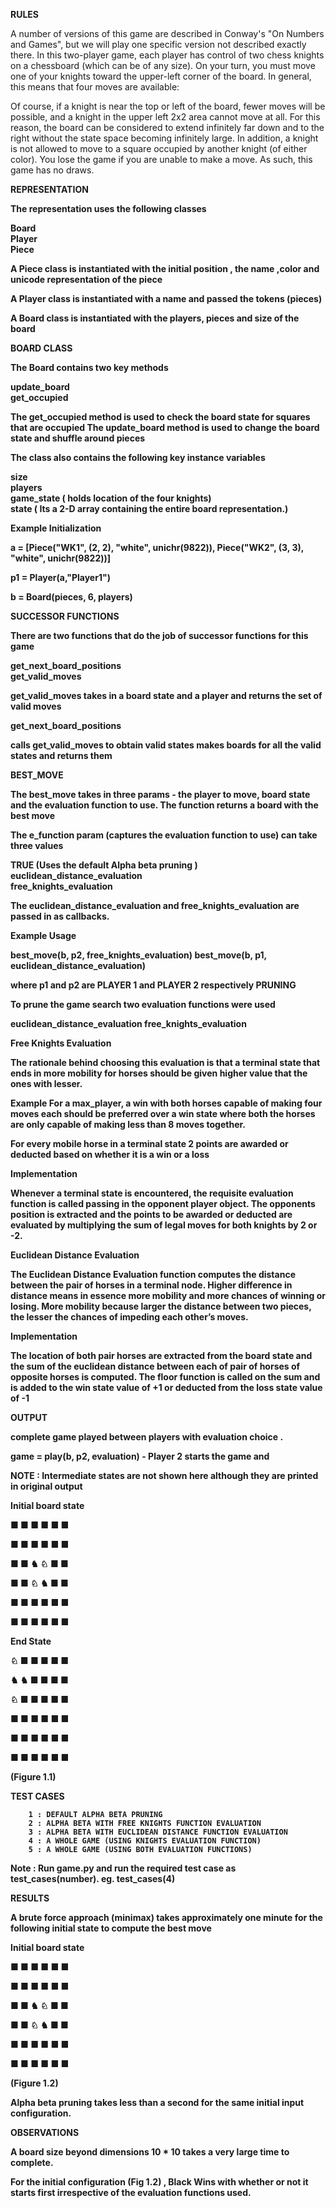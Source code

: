 <b>RULES </b>

A number of versions of this game are described in Conway's "On Numbers and Games", but we will play one specific version not described exactly there.
In this two-player game, each player has control of two chess knights on a chessboard (which can be of any size). On your turn, you must move one of your knights toward the upper-left corner of the board. In general, this means that four moves are available:



Of course, if a knight is near the top or left of the board, fewer moves will be possible, and a knight in the upper left 2x2 area cannot move at all. For this reason, the board can be considered to extend infinitely far down and to the right without the state space becoming infinitely large. In addition, a knight is not allowed to move to a square occupied by another knight (of either color). You lose the game if you are unable to make a move. As such, this game has no draws.

<b>REPRESENTATION <b>

The representation uses the following classes

Board<br/>
Player<br/>
Piece<br/>
	
A Piece class is instantiated with the initial position , the name ,color and unicode representation of the piece 

A Player class is instantiated with a name and passed the tokens (pieces)

A Board class is instantiated with the players, pieces and size of the board


<b>BOARD CLASS</b>
               
The Board contains two key methods

update_board <br/>
get_occupied <br/>

The get_occupied method is used to check the board state for squares that are occupied
The update_board method is used to change the board state and shuffle around pieces

The class also contains the following key instance variables

size <br/>
players <br/>
game_state ( holds location of the four knights) <br/>
state ( Its a 2-D array  containing the entire board representation.)





<b>Example Initialization</b>

a = [Piece("WK1", (2, 2), "white", unichr(9822)), Piece("WK2", (3, 3), "white", unichr(9822))]

p1 = Player(a,"Player1")

b = Board(pieces, 6, players)


<b>SUCCESSOR FUNCTIONS</b>

There are two functions that do the job of successor functions for this game

get_next_board_positions <br/>
get_valid_moves <br/>

get_valid_moves takes in a board state and a player and returns the set of valid moves

get_next_board_positions  <br/>

calls get_valid_moves to obtain valid states
makes boards for all the valid states and returns them	

<b>BEST_MOVE </b>

The best_move takes in three params - the player to move, board state and the evaluation
function to use. The function returns a board with the best move

The e_function param (captures the evaluation function to use) can take three values

TRUE (Uses the default Alpha beta pruning ) <br/>
euclidean_distance_evaluation <br/>
free_knights_evaluation <br/>

The euclidean_distance_evaluation and free_knights_evaluation are passed in as callbacks.

<b>Example Usage</b>

best_move(b, p2, free_knights_evaluation)
best_move(b, p1, euclidean_distance_evaluation)

where p1 and p2 are PLAYER 1 and PLAYER 2 respectively
PRUNING 

To prune the game search two evaluation functions were used 

euclidean_distance_evaluation 
free_knights_evaluation


<b>Free Knights Evaluation</b>

The rationale behind choosing this evaluation is that a terminal state that ends in more mobility for horses should be given higher value that the ones with lesser. 

Example  For a max_player,  a win with both horses capable of making four moves each should be preferred over a win state where both the horses are only capable of making less than 8 moves together.

For every mobile horse in a terminal state 2 points are awarded or deducted based on whether it is a win or a loss


Implementation

Whenever a terminal state is encountered, the requisite evaluation function is called passing in the opponent player object. The opponents position is extracted and the points to be awarded or deducted are evaluated by multiplying the sum of legal moves for both knights by 2 or -2. 

<b>Euclidean Distance Evaluation</b>

The Euclidean Distance Evaluation function computes the distance between the pair of horses in a terminal node. Higher difference in distance means in essence more mobility and more chances of winning or losing. More mobility because larger the distance between two pieces, the lesser the chances of impeding each other’s moves.

Implementation

The location of both pair horses are extracted from the board state and the sum of the euclidean distance between each of pair of horses of opposite horses is computed. 
The floor function is called on the sum and is added to the win state value of +1 or deducted from the loss state value of -1


<b>OUTPUT</b>

complete game played between players with evaluation choice . 

 game = play(b, p2, evaluation) - Player 2 starts the game and 

NOTE : Intermediate states are not shown here although they are printed in original output

Initial board state                   

■  ■  ■  ■  ■  ■ 

■  ■  ■  ■  ■  ■ 

■  ■  ♞  ♘  ■  ■ 

■  ■  ♘  ♞  ■  ■  

■  ■  ■  ■  ■  ■  
 
■  ■  ■  ■  ■  ■  



End State 


♘  ■  ■  ■  ■  ■  

♞  ♞  ■  ■  ■  ■  

♘  ■  ■  ■  ■  ■  

■  ■  ■  ■  ■  ■  

■  ■  ■  ■  ■  ■  

■  ■  ■  ■  ■  ■  




(Figure 1.1)

<b>TEST CASES</b>

        1 : DEFAULT ALPHA BETA PRUNING
        2 : ALPHA BETA WITH FREE KNIGHTS FUNCTION EVALUATION
        3 : ALPHA BETA WITH EUCLIDEAN DISTANCE FUNCTION EVALUATION
        4 : A WHOLE GAME (USING KNIGHTS EVALUATION FUNCTION)
        5 : A WHOLE GAME (USING BOTH EVALUATION FUNCTIONS)

Note : Run game.py  and run the required test case as  test_cases(number). 
eg. test_cases(4)


<b>RESULTS</b>

A brute force approach (minimax) takes approximately one minute for the following initial state to compute the best move

Initial board state                   

■  ■  ■  ■  ■  ■  

■  ■  ■  ■  ■  ■  

■  ■  ♞  ♘  ■  ■  

■  ■  ♘  ♞  ■  ■  

■  ■  ■  ■  ■  ■  
 
■  ■  ■  ■  ■  ■  

(Figure 1.2)

Alpha beta pruning takes less than a second for the same initial input configuration. 





<b>OBSERVATIONS</b>

A board size beyond dimensions 10 * 10 takes a very large time to complete. 

For the initial configuration (Fig 1.2) , Black Wins with whether or not it starts first irrespective of the evaluation functions used. 



